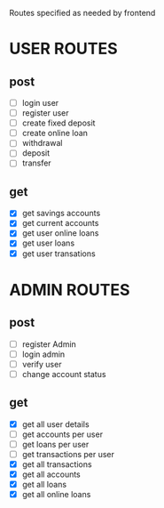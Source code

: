 Routes specified as needed by frontend
# USER ROUTES
## post
- [ ] login user 
- [ ] register user
- [ ] create fixed deposit
- [ ] create online loan
- [ ] withdrawal
- [ ] deposit
- [ ] transfer
## get
- [x] get savings accounts
- [x] get current accounts
- [x] get user online loans
- [x] get user loans
- [x] get user transations

# ADMIN ROUTES
## post
- [ ] register Admin
- [ ] login admin
- [ ] verify user
- [ ] change account status

## get
- [x] get all user details
- [ ] get accounts per user
- [ ] get loans per user
- [ ] get transactions per user
- [x] get all transactions
- [x] get all accounts
- [x] get all loans
- [x] get all online loans